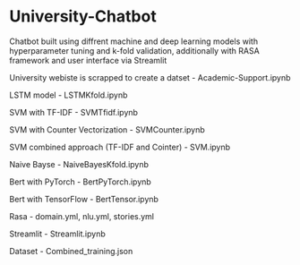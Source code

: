 # University-Chatbot
Chatbot built using diffrent machine and deep learning models with hyperparameter tuning and k-fold validation, additionally with RASA framework and user interface via Streamlit

University webiste is scrapped to create a datset - Academic-Support.ipynb

LSTM model - LSTMKfold.ipynb

SVM with TF-IDF - SVMTfidf.ipynb

SVM with Counter Vectorization - SVMCounter.ipynb

SVM combined approach (TF-IDF and Cointer) - SVM.ipynb

Naive Bayse - NaiveBayesKfold.ipynb

Bert with PyTorch - BertPyTorch.ipynb

Bert with TensorFlow - BertTensor.ipynb

Rasa - domain.yml, nlu.yml, stories.yml

Streamlit - Streamlit.ipynb

Dataset - Combined_training.json
